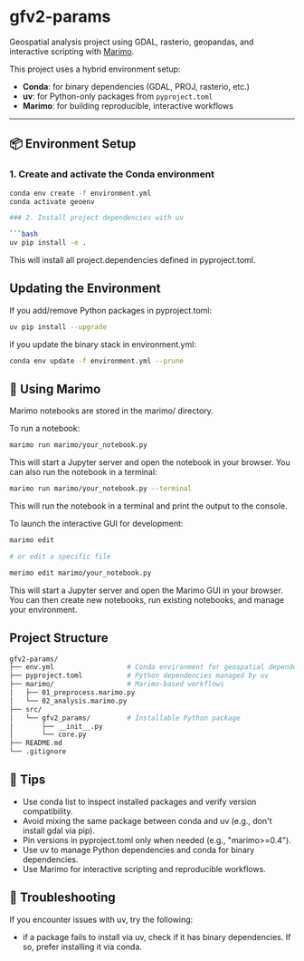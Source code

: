 # gfv2-params

Geospatial analysis project using GDAL, rasterio, geopandas, and interactive scripting with [Marimo](https://marimo.io).

This project uses a hybrid environment setup:

- **Conda**: for binary dependencies (GDAL, PROJ, rasterio, etc.)
- **uv**: for Python-only packages from `pyproject.toml`
- **Marimo**: for building reproducible, interactive workflows

---

## 📦 Environment Setup

### 1. Create and activate the Conda environment

```bash
conda env create -f environment.yml
conda activate geoenv

### 2. Install project dependencies with uv

```bash
uv pip install -e .
```

This will install all project.dependencies defined in pyproject.toml.

## Updating the Environment

If you add/remove Python packages in pyproject.toml:

```bash
uv pip install --upgrade
```

if you update the binary stack in environment.yml:

```bash
conda env update -f environment.yml --prune
```

## 🚀 Using Marimo

Marimo notebooks are stored in the marimo/ directory.

To run a notebook:

```bash
marimo run marimo/your_notebook.py
```

This will start a Jupyter server and open the notebook in your browser.
You can also run the notebook in a terminal:

```bash
marimo run marimo/your_notebook.py --terminal
```

This will run the notebook in a terminal and print the output to the console.

To launch the interactive GUI for development:

```bash
marimo edit

# or edit a specific file

merimo edit marimo/your_notebook.py
```

This will start a Jupyter server and open the Marimo GUI in your browser.
You can then create new notebooks, run existing notebooks, and manage your environment.

## Project Structure

```bash
gfv2-params/
├── env.yml                  # Conda environment for geospatial dependencies
├── pyproject.toml           # Python dependencies managed by uv
├── marimo/                  # Marimo-based workflows
│   ├── 01_preprocess.marimo.py
│   └── 02_analysis.marimo.py
├── src/
│   └── gfv2_params/         # Installable Python package
│       ├── __init__.py
│       └── core.py
├── README.md
└── .gitignore
```

## 🧠 Tips

- Use conda list to inspect installed packages and verify version compatibility.
- Avoid mixing the same package between conda and uv (e.g., don't install gdal via pip).
- Pin versions in pyproject.toml only when needed (e.g., "marimo>=0.4").
- Use uv to manage Python dependencies and conda for binary dependencies.
- Use Marimo for interactive scripting and reproducible workflows.

## 🧰 Troubleshooting

If you encounter issues with uv, try the following:

- if a package fails to install via uv, check if it has binary dependencies. If so, prefer installing it via conda.
